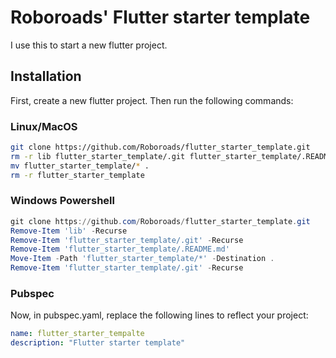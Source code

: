# Roboroads' Flutter starter template

I use this to start a new flutter project.

## Installation

First, create a new flutter project. Then run the following commands:

### Linux/MacOS

```bash
git clone https://github.com/Roboroads/flutter_starter_template.git
rm -r lib flutter_starter_template/.git flutter_starter_template/.README.md
mv flutter_starter_template/* .
rm -r flutter_starter_template
```

### Windows Powershell

```powershell
git clone https://github.com/Roboroads/flutter_starter_template.git
Remove-Item 'lib' -Recurse
Remove-Item 'flutter_starter_template/.git' -Recurse
Remove-Item 'flutter_starter_template/.README.md'
Move-Item -Path 'flutter_starter_template/*' -Destination .
Remove-Item 'flutter_starter_template/.git' -Recurse
```

### Pubspec

Now, in pubspec.yaml, replace the following lines to reflect your project:

```yaml
name: flutter_starter_tempalte
description: "Flutter starter template"
```